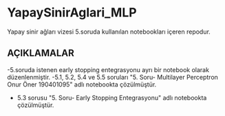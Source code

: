 # YapaySinirAglari_MLP
Yapay sinir ağları vizesi 5.soruda kullanılan notebookları içeren repodur.

## AÇIKLAMALAR
  -5.soruda istenen early stopping entegrasyonu ayrı bir notebook olarak düzenlenmiştir.
  -5.1, 5.2, 5.4 ve 5.5 soruları "5. Soru- Multilayer Perceptron Onur Öner 190401095" adlı notebookta çözülmüştür.
  - 5.3 sorusu "5. Soru- Early Stopping Entegrasyonu" adlı notebookta çözülmüştür.
